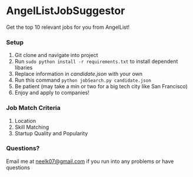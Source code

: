 # AngelListJobSuggestor
Get the top 10 relevant jobs for you from AngelList!

### Setup 
1. Git clone and navigate into project
2. Run `sudo python install -r requirements.txt` to install dependent libaries 
3. Replace information in *candidate.json* with your own
4. Run this command `python jobSearch.py candidate.json` 
5. Be patient (may take a min or two for a big tech city like San Francisco)
6. Enjoy and apply to companies!

### Job Match Criteria
1. Location
2. Skill Matching
3. Startup Quality and Popularity

### Questions?
Email me at neelk07@gmail.com if you run into any problems or have questions

